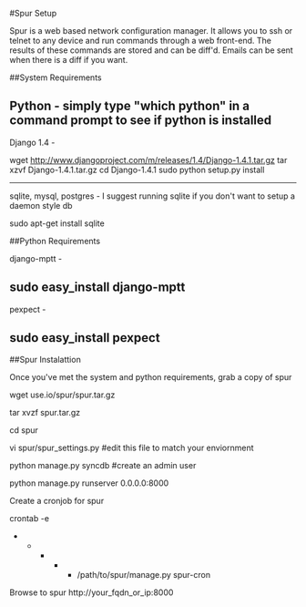 #Spur Setup

Spur is a web based network configuration manager. It allows you to ssh or telnet to any device and run commands through a web front-end. The results of these commands are stored and can be diff'd. Emails can be sent when there is a diff if you want.

##System Requirements

Python  - simply type "which python" in a command prompt to see if python is installed
---

Django 1.4 - 

wget http://www.djangoproject.com/m/releases/1.4/Django-1.4.1.tar.gz
tar xzvf Django-1.4.1.tar.gz
cd Django-1.4.1
sudo python setup.py install

---

sqlite, mysql, postgres -  I suggest running sqlite if you don't want to setup a daemon style db

sudo apt-get install sqlite


##Python Requirements

django-mptt - 

sudo easy_install django-mptt
---

pexpect - 

sudo easy_install pexpect 
---

##Spur Instalattion

Once you've met the system and python requirements, grab a copy of spur

wget use.io/spur/spur.tar.gz

tar xvzf spur.tar.gz

cd spur

vi spur/spur_settings.py #edit this file to match your enviornment

python manage.py syncdb #create an admin user

python manage.py runserver 0.0.0.0:8000

Create a cronjob for spur

crontab -e

* * * * * /path/to/spur/manage.py spur-cron

Browse to spur http://your_fqdn_or_ip:8000
